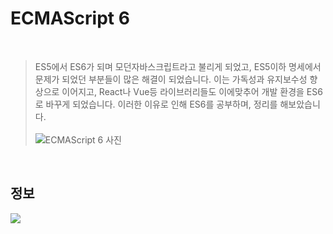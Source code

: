 # ECMAScript 6 

<br>

> ES5에서 ES6가 되며 모던자바스크립트라고 불리게 되었고, ES5이하 명세에서 문제가 되었던 부분들이 많은 해결이 되었습니다. 이는 가독성과 유지보수성 향상으로 이어지고, React나 Vue등 라이브러리들도 이에맞추어 개발 환경을 ES6로 바꾸게 되었습니다.
이러한 이유로 인해 ES6를 공부하며, 정리를 해보았습니다.<br><br>
![ECMAScript 6  사진](https://user-images.githubusercontent.com/95161113/192914789-22efaa68-c60f-4016-9ebc-ef174845db74.png)

<br>

## 정보

<a href="javascript:void(0);" target="_blank"><img src="https://img.shields.io/badge/Javascript-F7DF1E?style=round-square&logo=Javascript&logoColor=white"/></a>


